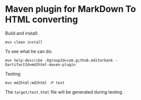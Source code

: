 # Maven plugin for MarkDown To HTML converting

Build and install:
```
mvn clean install
```

To see what he can do:
```
mvn help:describe -DgroupId=com.github.editorbank -DartifactId=md2html-maven-plugin
```

Testing:
```
mvn md2html:md2html -P test
```
The `target/test.html` file will be generated during testing.